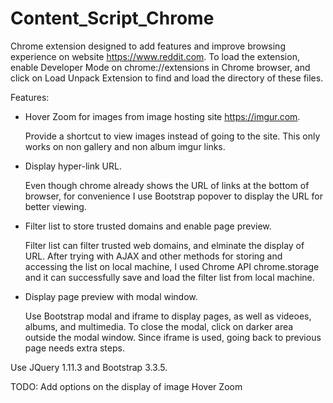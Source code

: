 # Content_Script_Chrome
Chrome extension designed to add features and improve browsing experience on website https://www.reddit.com.
To load the extension, enable Developer Mode on chrome://extensions in Chrome browser, and click on Load Unpack Extension to find and load the directory of these files.

Features:
- Hover Zoom for images from image hosting site https://imgur.com.
  
  Provide a shortcut to view images instead of going to the site. This only works on non gallery and non album imgur links.

- Display hyper-link URL. 
  
  Even though chrome already shows the URL of links at the bottom of browser, for convenience I use Bootstrap popover to display the URL for better viewing.

- Filter list to store trusted domains and enable page preview.
  
  Filter list can filter trusted web domains, and elminate the display of URL. After trying with AJAX and other methods for storing and accessing the list on local machine, I used Chrome API chrome.storage and it can successfully save and load the filter list from local machine. 

- Display page preview with modal window. 
  
  Use Bootstrap modal and iframe to display pages, as well as videoes, albums, and multimedia. To close the modal, click on darker area outside the modal window. Since iframe is used, going back to previous page needs extra steps.


Use JQuery 1.11.3 and Bootstrap 3.3.5.

TODO:
Add options on the display of image Hover Zoom
